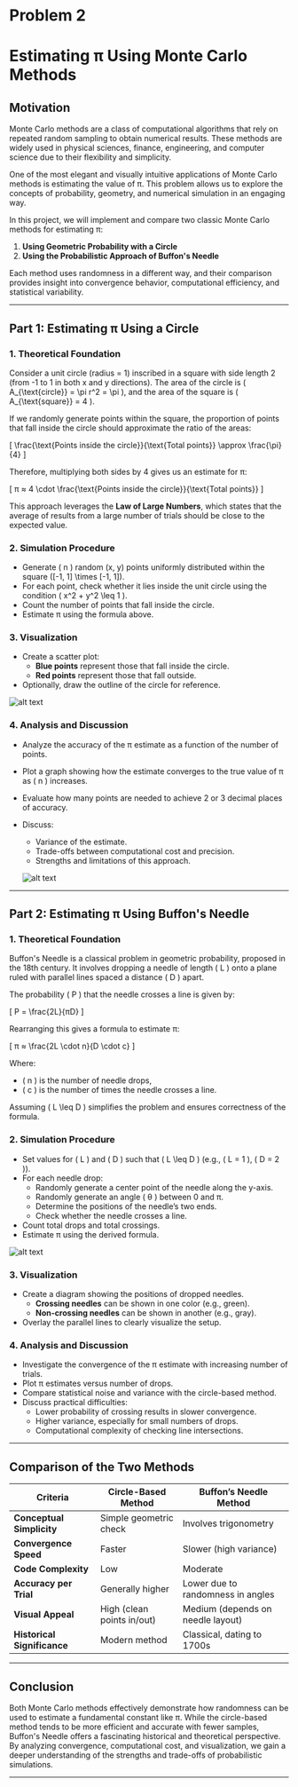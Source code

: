 # Problem 2
# Estimating π Using Monte Carlo Methods

## Motivation

Monte Carlo methods are a class of computational algorithms that rely on repeated random sampling to obtain numerical results. These methods are widely used in physical sciences, finance, engineering, and computer science due to their flexibility and simplicity.

One of the most elegant and visually intuitive applications of Monte Carlo methods is estimating the value of π. This problem allows us to explore the concepts of probability, geometry, and numerical simulation in an engaging way.

In this project, we will implement and compare two classic Monte Carlo methods for estimating π:

1. **Using Geometric Probability with a Circle**
2. **Using the Probabilistic Approach of Buffon's Needle**

Each method uses randomness in a different way, and their comparison provides insight into convergence behavior, computational efficiency, and statistical variability.

---

## Part 1: Estimating π Using a Circle

### 1. Theoretical Foundation

Consider a unit circle (radius = 1) inscribed in a square with side length 2 (from -1 to 1 in both x and y directions). The area of the circle is \( A_{\text{circle}} = \pi r^2 = \pi \), and the area of the square is \( A_{\text{square}} = 4 \).

If we randomly generate points within the square, the proportion of points that fall inside the circle should approximate the ratio of the areas:

\[
\frac{\text{Points inside the circle}}{\text{Total points}} \approx \frac{\pi}{4}
\]

Therefore, multiplying both sides by 4 gives us an estimate for π:

\[
π ≈ 4 \cdot \frac{\text{Points inside the circle}}{\text{Total points}}
\]

This approach leverages the **Law of Large Numbers**, which states that the average of results from a large number of trials should be close to the expected value.

### 2. Simulation Procedure

- Generate \( n \) random (x, y) points uniformly distributed within the square \([-1, 1] \times [-1, 1]\).
- For each point, check whether it lies inside the unit circle using the condition \( x^2 + y^2 \leq 1 \).
- Count the number of points that fall inside the circle.
- Estimate π using the formula above.

### 3. Visualization

- Create a scatter plot:
  - **Blue points** represent those that fall inside the circle.
  - **Red points** represent those that fall outside.
- Optionally, draw the outline of the circle for reference.

![alt text](image-8.png)

### 4. Analysis and Discussion

- Analyze the accuracy of the π estimate as a function of the number of points.
- Plot a graph showing how the estimate converges to the true value of π as \( n \) increases.
- Evaluate how many points are needed to achieve 2 or 3 decimal places of accuracy.
- Discuss:
  - Variance of the estimate.
  - Trade-offs between computational cost and precision.
  - Strengths and limitations of this approach.

  ![alt text](image-9.png)

---

## Part 2: Estimating π Using Buffon's Needle

### 1. Theoretical Foundation

Buffon's Needle is a classical problem in geometric probability, proposed in the 18th century. It involves dropping a needle of length \( L \) onto a plane ruled with parallel lines spaced a distance \( D \) apart.

The probability \( P \) that the needle crosses a line is given by:

\[
P = \frac{2L}{πD}
\]

Rearranging this gives a formula to estimate π:

\[
π ≈ \frac{2L \cdot n}{D \cdot c}
\]

Where:
- \( n \) is the number of needle drops,
- \( c \) is the number of times the needle crosses a line.

Assuming \( L \leq D \) simplifies the problem and ensures correctness of the formula.

### 2. Simulation Procedure

- Set values for \( L \) and \( D \) such that \( L \leq D \) (e.g., \( L = 1 \), \( D = 2 \)).
- For each needle drop:
  - Randomly generate a center point of the needle along the y-axis.
  - Randomly generate an angle \( θ \) between 0 and π.
  - Determine the positions of the needle’s two ends.
  - Check whether the needle crosses a line.
- Count total drops and total crossings.
- Estimate π using the derived formula.

![alt text](image-10.png)

### 3. Visualization

- Create a diagram showing the positions of dropped needles.
  - **Crossing needles** can be shown in one color (e.g., green).
  - **Non-crossing needles** can be shown in another (e.g., gray).
- Overlay the parallel lines to clearly visualize the setup.

### 4. Analysis and Discussion

- Investigate the convergence of the π estimate with increasing number of trials.
- Plot π estimates versus number of drops.
- Compare statistical noise and variance with the circle-based method.
- Discuss practical difficulties:
  - Lower probability of crossing results in slower convergence.
  - Higher variance, especially for small numbers of drops.
  - Computational complexity of checking line intersections.

---

## Comparison of the Two Methods

| Criteria                    | Circle-Based Method            | Buffon’s Needle Method           |
|----------------------------|--------------------------------|----------------------------------|
| **Conceptual Simplicity**  | Simple geometric check         | Involves trigonometry            |
| **Convergence Speed**      | Faster                         | Slower (high variance)           |
| **Code Complexity**        | Low                            | Moderate                         |
| **Accuracy per Trial**     | Generally higher               | Lower due to randomness in angles|
| **Visual Appeal**          | High (clean points in/out)     | Medium (depends on needle layout)|
| **Historical Significance**| Modern method                  | Classical, dating to 1700s        |

---

## Conclusion

Both Monte Carlo methods effectively demonstrate how randomness can be used to estimate a fundamental constant like π. While the circle-based method tends to be more efficient and accurate with fewer samples, Buffon's Needle offers a fascinating historical and theoretical perspective. By analyzing convergence, computational cost, and visualization, we gain a deeper understanding of the strengths and trade-offs of probabilistic simulations.

---


